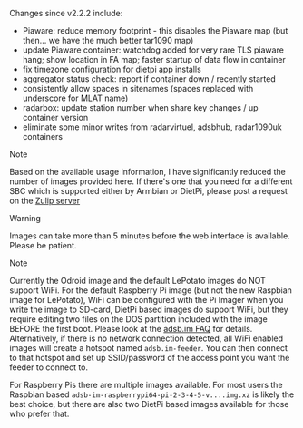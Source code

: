 Changes since v2.2.2 include:
- Piaware: reduce memory footprint - this disables the Piaware map (but then... we have the much better tar1090 map)
- update Piaware container: watchdog added for very rare TLS piaware hang; show location in FA map; faster startup of data flow in container
- fix timezone configuration for dietpi app installs
- aggregator status check: report if container down / recently started
- consistently allow spaces in sitenames (spaces replaced with underscore for MLAT name)
- radarbox: update station number when share key changes / up container version
- eliminate some minor writes from radarvirtuel, adsbhub, radar1090uk containers

> [!NOTE]
> Based on the available usage information, I have significantly reduced the number of images provided here. If there's one that you need for a different SBC which is supported either by Armbian or DietPi, please post a request on the [Zulip server](https://adsblol.zulipchat.com/#narrow/stream/391168-adsb-feeder-image)

> [!WARNING]
> Images can take more than 5 minutes before the web interface is available. Please be patient.

> [!NOTE]
> Currently the Odroid image and the default LePotato images do NOT support WiFi. For the default Raspberry Pi image (but not the new Raspbian image for LePotato), WiFi can be configured with the Pi Imager when you write the image to SD-card, DietPi based images do support WiFi, but they require editing two files on the DOS partition included with the image BEFORE the first boot. Please look at the [adsb.im FAQ](https://adsb.im/faq) for details.
> Alternatively, if there is no network connection detected, all WiFi enabled images will create a hotspot named `adsb.im-feeder`. You can then connect to that hotspot and set up SSID/password of the access point you want the feeder to connect to.

For Raspberry Pis there are multiple images available. For most users the Raspbian based `adsb-im-raspberrypi64-pi-2-3-4-5-v....img.xz` is likely the best choice, but there are also two DietPi based images available for those who prefer that.



